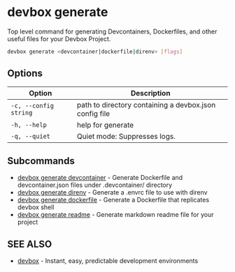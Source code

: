 # devbox generate

Top level command for generating Devcontainers,  Dockerfiles, and other useful files for your Devbox Project. 

```bash
devbox generate <devcontainer|dockerfile|direnv> [flags]
```

## Options

<!-- Markdown table of options -->
| Option | Description |
| --- | --- |
| `-c, --config string` | path to directory containing a devbox.json config file |
| `-h, --help` | help for generate |
| `-q, --quiet` | Quiet mode: Suppresses logs. |

## Subcommands

* [devbox generate devcontainer](devbox_generate_devcontainer.md)	 - Generate Dockerfile and devcontainer.json files under .devcontainer/ directory
* [devbox generate direnv](devbox_generate_direnv.md)  - Generate a .envrc file to use with direnv
* [devbox generate dockerfile](devbox_generate_dockerfile.md)	 - Generate a Dockerfile that replicates devbox shell
* [devbox generate readme](devbox_generate_readme.md)	 -  Generate markdown readme file for your project

## SEE ALSO

* [devbox](devbox.md)	 - Instant, easy, predictable development environments

